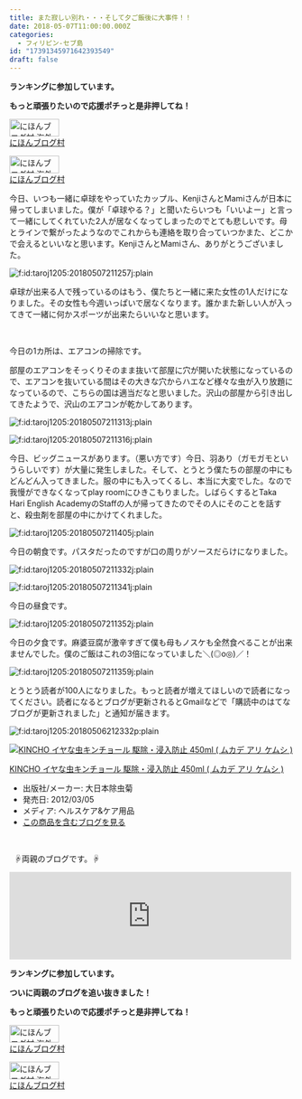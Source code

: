 ```yaml
---
title: また寂しい別れ・・・そして夕ご飯後に大事件！！
date: 2018-05-07T11:00:00.000Z
categories:
  - フィリピン-セブ島
id: "17391345971642393549"
draft: false
---
```

<p><strong>ランキングに参加しています。</strong></p>
<p><strong>もっと頑張りたいので応援ポチっと是非押してね！</strong></p>
<p><a href="//overseas.blogmura.com/studyabroad_parent/ranking.html"><img src="//overseas.blogmura.com/studyabroad_parent/img/studyabroad_parent88_31.gif" alt="にほんブログ村 海外生活ブログ 親子留学・ジュニア留学へ" width="88" height="31" border="0" /></a><br /><a href="//overseas.blogmura.com/studyabroad_parent/ranking.html">にほんブログ村</a></p>
<p><a href="//overseas.blogmura.com/cebu/ranking.html"><img src="//overseas.blogmura.com/cebu/img/cebu88_31.gif" alt="にほんブログ村 海外生活ブログ セブ島情報へ" width="88" height="31" border="0" /></a><br /><a href="//overseas.blogmura.com/cebu/ranking.html">にほんブログ村</a></p>
<p>今日、いつも一緒に卓球をやっていたカップル、KenjiさんとMamiさんが日本に帰ってしまいました。僕が「卓球やる？」と聞いたらいつも「いいよー」と言って一緒にしてくれていた2人が居なくなってしまったのでとても悲しいです。母とラインで繋がったようなのでこれからも連絡を取り合っていつかまた、どこかで会えるといいなと思います。KenjiさんとMamiさん、ありがとうございました。</p>
<p><img class="hatena-fotolife" title="f:id:taroj1205:20180507211257j:plain" src="https://cdn-ak.f.st-hatena.com/images/fotolife/t/taroj1205/20180507/20180507211257.jpg" alt="f:id:taroj1205:20180507211257j:plain" /></p>
<p>卓球が出来る人で残っているのはもう、僕たちと一緒に来た女性の1人だけになりました。その女性も今週いっぱいで居なくなります。誰かまた新しい人が入ってきて一緒に何かスポーツが出来たらいいなと思います。</p>
<p> </p>
<p>今日の1カ所は、エアコンの掃除です。</p>
<p>部屋のエアコンをそっくりそのまま抜いて部屋に穴が開いた状態になっているので、エアコンを抜いている間はその大きな穴からハエなど様々な虫が入り放題になっているので、こちらの国は適当だなと思いました。沢山の部屋から引き出してきたようで、沢山のエアコンが乾かしてあります。</p>
<p><img class="hatena-fotolife" title="f:id:taroj1205:20180507211313j:plain" src="https://cdn-ak.f.st-hatena.com/images/fotolife/t/taroj1205/20180507/20180507211313.jpg" alt="f:id:taroj1205:20180507211313j:plain" /></p>
<p><img class="hatena-fotolife" title="f:id:taroj1205:20180507211316j:plain" src="https://cdn-ak.f.st-hatena.com/images/fotolife/t/taroj1205/20180507/20180507211316.jpg" alt="f:id:taroj1205:20180507211316j:plain" /></p>
<p>今日、ビッグニュースがあります。（悪い方です）今日、羽あり（ガモガモというらしいです）が大量に発生しました。そして、とうとう僕たちの部屋の中にもどんどん入ってきました。服の中にも入ってくるし、本当に大変でした。なので我慢ができなくなってplay roomにひきこもりました。しばらくするとTaka Hari English AcademyのStaffの人が帰ってきたのでその人にそのことを話すと、殺虫剤を部屋の中にかけてくれました。</p>
<p><img class="hatena-fotolife" title="f:id:taroj1205:20180507211405j:plain" src="https://cdn-ak.f.st-hatena.com/images/fotolife/t/taroj1205/20180507/20180507211405.jpg" alt="f:id:taroj1205:20180507211405j:plain" /></p>
<p>今日の朝食です。パスタだったのですが口の周りがソースだらけになりました。</p>
<p><img class="hatena-fotolife" title="f:id:taroj1205:20180507211332j:plain" src="https://cdn-ak.f.st-hatena.com/images/fotolife/t/taroj1205/20180507/20180507211332.jpg" alt="f:id:taroj1205:20180507211332j:plain" /></p>
<p><img class="hatena-fotolife" title="f:id:taroj1205:20180507211341j:plain" src="https://cdn-ak.f.st-hatena.com/images/fotolife/t/taroj1205/20180507/20180507211341.jpg" alt="f:id:taroj1205:20180507211341j:plain" /></p>
<p>今日の昼食です。</p>
<p><img class="hatena-fotolife" title="f:id:taroj1205:20180507211352j:plain" src="https://cdn-ak.f.st-hatena.com/images/fotolife/t/taroj1205/20180507/20180507211352.jpg" alt="f:id:taroj1205:20180507211352j:plain" /></p>
<p>今日の夕食です。麻婆豆腐が激辛すぎて僕も母もノスケも全然食べることが出来ませんでした。僕のご飯はこれの3倍になっていました＼(◎o◎)／！</p>
<p><img class="hatena-fotolife" title="f:id:taroj1205:20180507211359j:plain" src="https://cdn-ak.f.st-hatena.com/images/fotolife/t/taroj1205/20180507/20180507211359.jpg" alt="f:id:taroj1205:20180507211359j:plain" /></p>
<p>とうとう読者が100人になりました。もっと読者が増えてほしいので読者になってください。読者になるとブログが更新されるとGmailなどで「購読中のはてなブログが更新されました」と通知が届きます。</p>
<p><img class="hatena-fotolife" title="f:id:taroj1205:20180506212332p:plain" src="https://cdn-ak.f.st-hatena.com/images/fotolife/t/taroj1205/20180506/20180506212332.png" alt="f:id:taroj1205:20180506212332p:plain" /></p>
<div class="freezed">
<div class="hatena-asin-detail"><a href="http://www.amazon.co.jp/exec/obidos/ASIN/B007G2WBKM/taroj1205-hatena-22/"><img class="hatena-asin-detail-image" title="KINCHO イヤな虫キンチョール 駆除・浸入防止 450ml ( ムカデ アリ ケムシ )" src="https://images-fe.ssl-images-amazon.com/images/I/419Q29bMNSL._SL160_.jpg" alt="KINCHO イヤな虫キンチョール 駆除・浸入防止 450ml ( ムカデ アリ ケムシ )" /></a>
<div class="hatena-asin-detail-info">
<p class="hatena-asin-detail-title"><a href="http://www.amazon.co.jp/exec/obidos/ASIN/B007G2WBKM/taroj1205-hatena-22/">KINCHO イヤな虫キンチョール 駆除・浸入防止 450ml ( ムカデ アリ ケムシ )</a></p>
<ul>
<li><span class="hatena-asin-detail-label">出版社/メーカー:</span> 大日本除虫菊</li>
<li><span class="hatena-asin-detail-label">発売日:</span> 2012/03/05</li>
<li><span class="hatena-asin-detail-label">メディア:</span> ヘルスケア&amp;ケア用品</li>
<li><a href="http://d.hatena.ne.jp/asin/B007G2WBKM/taroj1205-hatena-22" target="_blank">この商品を含むブログを見る</a></li>
</ul>
</div>
<div class="hatena-asin-detail-foot"> </div>
</div>
</div>
<p>  ☟両親のブログです。☟</p>
<div class="freezed">
<p><iframe class="embed-card embed-webcard" style="display: block; width: 100%; height: 155px; max-width: 500px; margin: 10px 0px;" title="JapaNewZean" src="https://hatenablog-parts.com/embed?url=http%3A%2F%2Fjapanewzean.poyo.jp%2F" frameborder="0" scrolling="no"></iframe></p>
<p><strong>ランキングに参加しています。</strong></p>
<p><strong>ついに両親のブログを追い抜きました！</strong></p>
<p><strong>もっと頑張りたいので応援ポチっと是非押してね！</strong></p>
<p><a href="//overseas.blogmura.com/studyabroad_parent/ranking.html"><img src="//overseas.blogmura.com/studyabroad_parent/img/studyabroad_parent88_31.gif" alt="にほんブログ村 海外生活ブログ 親子留学・ジュニア留学へ" width="88" height="31" border="0" /></a><br /><a href="//overseas.blogmura.com/studyabroad_parent/ranking.html">にほんブログ村</a></p>
<p><a href="//overseas.blogmura.com/cebu/ranking.html"><img src="//overseas.blogmura.com/cebu/img/cebu88_31.gif" alt="にほんブログ村 海外生活ブログ セブ島情報へ" width="88" height="31" border="0" /></a><br /><a href="//overseas.blogmura.com/cebu/ranking.html">にほんブログ村</a></p>
</div>

